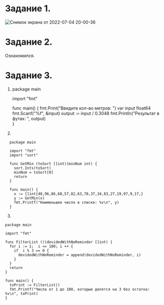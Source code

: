 Задание 1.
====

![Снимок экрана от 2022-07-04 20-00-36](https://user-images.githubusercontent.com/60341565/177195952-c3c16a2f-a80b-4544-b0f7-71751d5e48d6.png)

Задание 2.
===

Ознакомился.

Задание 3.
===
1.
    package main

    import "fmt"

    func main() {
        fmt.Print("Введите кол-во метров: ")
        var input float64
        fmt.Scanf("%f", &input)
        output := input / 0.3048
        fmt.Println("Результат в футах: ", output)    
        }
        
2.

      package main

      import "fmt"
      import "sort"

      func GetMin (toSort []int)(minNum int) {
        sort.Ints(toSort)
        minNum = toSort[0]
        return
      }

      func main() {
        x := []int{48,96,86,68,57,82,63,70,37,34,83,27,19,97,9,17,}
        y := GetMin(x)
        fmt.Printf("Наименьшее число в списке: %v\n", y)
      }
      
3.

    package main

    import "fmt"

    func FilterList ()(devidedWithNoReminder []int) {
      for i := 1;  i <= 100; i ++ {
        if	i % 3 == 0 { 
          devidedWithNoReminder = append(devidedWithNoReminder, i)
        }
      }	
      return
    }

    func main() {
      toPrint := FilterList()
      fmt.Printf("Числа от 1 до 100, которые делятся на 3 без остатка: %v\n", toPrint)
    }
    
